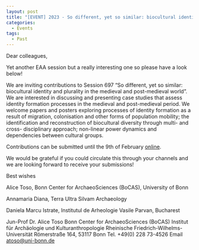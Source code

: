 ```yaml
---
layout: post
title: "[EVENT] 2023 - So different, yet so similar: biocultural identity and plurality in the medieval and post-medieval world (EAA Session)"
categories:
  - Events
tags:
  - Past
---
```


Dear colleagues,  

Yet another EAA session but a really interesting one so please have a look below!

We are inviting contributions to Session 697 “So different, yet so similar: biocultural identity and plurality in the medieval and post-medieval world”.  We are interested in discussing and presenting case studies that assess identity formation processes in the medieval and post-medieval period. We welcome papers and posters exploring processes of identity formation as a result of migration, colonisation and other forms of population mobility; the identification and reconstruction of biocultural diversity through multi- and cross- disciplinary approach; non-linear power dynamics and dependencies between cultural groups.

Contributions can be submitted until the 9th of February [online](https://www.e-a-a.org/EAA2023/Programme.aspx?WebsiteKey=4c013ea5-de96-432a-85f7-b1800c2303bf&hkey=f73d6cf5-b37e-4836-ad06-2ecea6b58060&Program=3#Program).

We would be grateful if you could circulate this through your channels and we are looking forward to receive your submissions! 

Best wishes

Alice Toso, Bonn Center for ArchaeoSciences (BoCAS), University of Bonn

Annamaria Diana, Terra Ultra Silvam Archaeology

Daniela Marcu Istrate, Institutul de Arheologie Vasile Parvan, Bucharest

Jun-Prof Dr. Alice Toso
Bonn Center for ArchaeoSciences (BoCAS)
Institut für Archäologie und Kulturanthropologie
Rheinische Friedrich-Wilhelms-Universität
Römerstraße 164, 53117 Bonn
Tel. +49(0) 228 73-4526
Email [atoso@uni-bonn.de](atoso@uni-bonn.de)